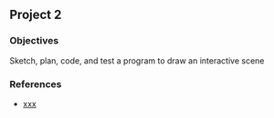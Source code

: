 ## Project 2


### Objectives
Sketch, plan, code, and test a program to draw an interactive scene



### References
- <a href="xxx" target="_blank">xxx</a>


